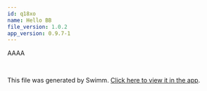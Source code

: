 ```yaml
---
id: q18xo
name: Hello BB
file_version: 1.0.2
app_version: 0.9.7-1
---
```


AAAA

<br/>

This file was generated by Swimm. [Click here to view it in the app](http://localhost:5000/repos/ls4DA2fLasmQuEbT4ipw/docs/q18xo).